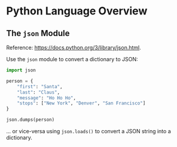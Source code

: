 # Python Language Overview

## The `json` Module

Reference: https://docs.python.org/3/library/json.html.

Use the `json` module to convert a dictionary to JSON:

```python
import json

person = {
    "first": "Santa",
    "last": "Claus",
    "message": "Ho Ho Ho",
    "stops": ["New York", "Denver", "San Francisco"]
}

json.dumps(person)
```

... or vice-versa using `json.loads()` to convert a JSON string into a dictionary.
